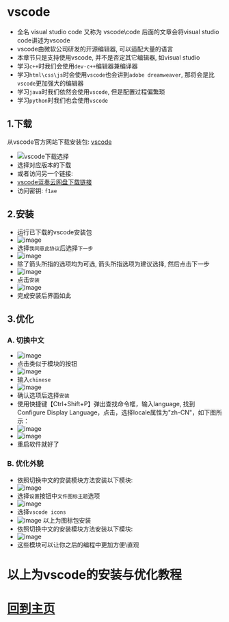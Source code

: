 #  vscode
- 全名 visual studio code 又称为 vscode\code 后面的文章会将visual studio code讲述为vscode
- vscode由微软公司研发的开源编辑器, 可以适配大量的语言
- 本章节只是支持使用vscode, 并不是否定其它编辑器, 如visual studio
- 学习`c++`时我们会使用`dev-c++`编辑器兼编译器
- 学习`html\css\js`时会使用`vscode`也会讲到`adobe dreamweaver`, 那将会是比`vscode`更加强大的编辑器
- 学习`java`时我们依然会使用`vscode`, 但是配置过程偏繁琐
- 学习`python`时我们也会使用`vscode`
##    1.下载
从vscode官方网站下载安装包: [vscode](https://code.visualstudio.com/)
- ![vscode下载选择](https://user-images.githubusercontent.com/83909447/179445166-e6d771f2-ce7e-4ab5-a2b0-3dd337e24d4e.png)
- 选择对应版本的下载
- 或者访问另一个链接:
- [vscode蓝奏云网盘下载链接](https://shaiguo.lanzouv.com/ikDa307zokfc)
- 访问密钥: `f1ae`
##    2.安装
- 运行已下载的vscode安装包
- ![image](https://user-images.githubusercontent.com/83909447/179446361-2742985b-7b2f-41cf-91d3-9c91461f8092.png)
- 选择`我同意此协议`后选择`下一步`
- ![image](https://user-images.githubusercontent.com/83909447/179446440-ac30c3b0-9a6a-43fd-8574-1408827a92c5.png)
- 除了箭头所指的选项均为可选, 箭头所指选项为建议选择, 然后点击下一步
- ![image](https://user-images.githubusercontent.com/83909447/179446523-0d7bd9ab-a1f8-4ba9-9608-286c7e631af4.png)
- 点击`安装`
- ![image](https://user-images.githubusercontent.com/83909447/179446606-bd0fe661-372f-446a-8cd5-96792dc01e33.png)
- 完成安装后界面如此
##    3.优化
###     A. 切换中文
- ![image](https://user-images.githubusercontent.com/83909447/179446653-bb46c7b0-c520-4254-82a4-a11bd4ce9c31.png)
- 点击类似于模块的按钮
- ![image](https://user-images.githubusercontent.com/83909447/179446752-7dd57820-25c0-4c17-811d-764340a8c2a6.png)
- 输入`chinese`
- ![image](https://user-images.githubusercontent.com/83909447/179446797-02bb65bf-0a64-46d1-b975-5466bd3fed53.png)
- 确认选项后选择`安装`
- 使用快捷键【Ctrl+Shift+P】弹出查找命令框，输入language, 找到Configure Display Language，点击，选择locale属性为"zh-CN"，如下图所示：
- ![image](https://user-images.githubusercontent.com/83909447/179447109-ec17e502-e207-494d-90c7-318771a70c84.png)
- ![image](https://user-images.githubusercontent.com/83909447/179447162-beb53e7b-667d-4510-8cd6-a990978c0591.png)
- 重启软件就好了
###     B. 优化外貌
- 依照切换中文的安装模块方法安装以下模块:
- ![image](https://user-images.githubusercontent.com/83909447/179447368-274bbb7e-68ef-4d09-854e-bd33bd151643.png)
- 选择`设置`按钮中`文件图标主题`选项
- ![image](https://user-images.githubusercontent.com/83909447/179447424-7e7e52a8-9e1a-471c-b824-cf6fabee53dc.png)
- 选择`vscode icons`
- ![image](https://user-images.githubusercontent.com/83909447/179447550-0d41cfa5-6b98-4049-8c3c-ffbe9f5b4cca.png)
以上为图标包安装
- 依照切换中文的安装模块方法安装以下模块:
- ![image](https://user-images.githubusercontent.com/83909447/179448585-f0a493c5-2d33-4267-9fcb-eb850f51c9bf.png)
- 这些模块可以让你之后的编程中更加方便\直观
# 以上为vscode的安装与优化教程
# [回到主页](index.md)
